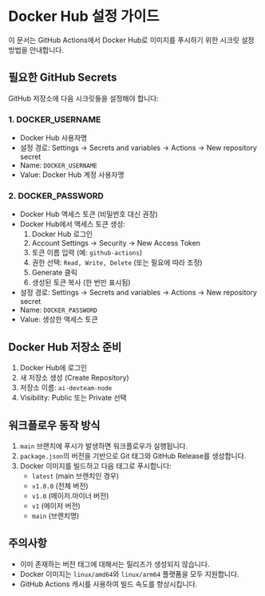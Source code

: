 # Docker Hub 설정 가이드

이 문서는 GitHub Actions에서 Docker Hub로 이미지를 푸시하기 위한 시크릿 설정 방법을 안내합니다.

## 필요한 GitHub Secrets

GitHub 저장소에 다음 시크릿들을 설정해야 합니다:

### 1. DOCKER_USERNAME
- Docker Hub 사용자명
- 설정 경로: Settings → Secrets and variables → Actions → New repository secret
- Name: `DOCKER_USERNAME`
- Value: Docker Hub 계정 사용자명

### 2. DOCKER_PASSWORD
- Docker Hub 액세스 토큰 (비밀번호 대신 권장)
- Docker Hub에서 액세스 토큰 생성:
  1. Docker Hub 로그인
  2. Account Settings → Security → New Access Token
  3. 토큰 이름 입력 (예: `github-actions`)
  4. 권한 선택: `Read, Write, Delete` (또는 필요에 따라 조정)
  5. Generate 클릭
  6. 생성된 토큰 복사 (한 번만 표시됨)
- 설정 경로: Settings → Secrets and variables → Actions → New repository secret
- Name: `DOCKER_PASSWORD`
- Value: 생성한 액세스 토큰

## Docker Hub 저장소 준비

1. Docker Hub에 로그인
2. 새 저장소 생성 (Create Repository)
3. 저장소 이름: `ai-devteam-node`
4. Visibility: Public 또는 Private 선택

## 워크플로우 동작 방식

1. `main` 브랜치에 푸시가 발생하면 워크플로우가 실행됩니다.
2. `package.json`의 버전을 기반으로 Git 태그와 GitHub Release를 생성합니다.
3. Docker 이미지를 빌드하고 다음 태그로 푸시합니다:
   - `latest` (main 브랜치인 경우)
   - `v1.0.0` (전체 버전)
   - `v1.0` (메이저.마이너 버전)
   - `v1` (메이저 버전)
   - `main` (브랜치명)

## 주의사항

- 이미 존재하는 버전 태그에 대해서는 릴리즈가 생성되지 않습니다.
- Docker 이미지는 `linux/amd64`와 `linux/arm64` 플랫폼을 모두 지원합니다.
- GitHub Actions 캐시를 사용하여 빌드 속도를 향상시킵니다.